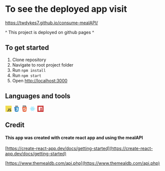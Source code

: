 # To see the deployed app visit

https://twdykes7.github.io/consume-mealAPI/ 

^ This project is deployed on github pages ^

## To get started

1. Clone repository
2. Navigate to root project folder
3. Run `npm install`
4. Run `npm start`
5. Open [http://localhost:3000](http://localhost:3000)

## Languages and tools

<p align="left">
  <img src="https://raw.githubusercontent.com/github/explore/80688e429a7d4ef2fca1e82350fe8e3517d3494d/topics/javascript/javascript.png" alt="javascript" height="20"       style="vertical-align:top; margin:1px">
  <img src="https://raw.githubusercontent.com/github/explore/80688e429a7d4ef2fca1e82350fe8e3517d3494d/topics/css/css.png" alt="css" height="20"                     style="vertical-align:top; margin:1px">
  <img src="https://raw.githubusercontent.com/github/explore/80688e429a7d4ef2fca1e82350fe8e3517d3494d/topics/html/html.png" alt="Python" height="20"                 style="vertical-align:top; margin:1px">
  <img src="https://raw.githubusercontent.com/github/explore/80688e429a7d4ef2fca1e82350fe8e3517d3494d/topics/react/react.png" alt="react" height="20"                 style="vertical-align:top; margin:1px">
  <img src="https://raw.githubusercontent.com/github/explore/80688e429a7d4ef2fca1e82350fe8e3517d3494d/topics/npm/npm.png" alt="npm" height="20"                 style="vertical-align:top; margin:1px">
</p>


## Credit
#### This app was created with create react app and using the mealAPI

[https://create-react-app.dev/docs/getting-started](https://create-react-app.dev/docs/getting-started)

[https://www.themealdb.com/api.php](https://www.themealdb.com/api.php)
